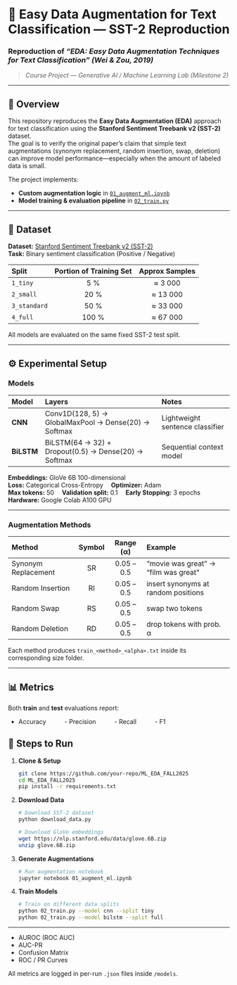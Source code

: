 # 🧠 Easy Data Augmentation for Text Classification — SST-2 Reproduction

### Reproduction of _“EDA: Easy Data Augmentation Techniques for Text Classification” (Wei & Zou, 2019)_

> _Course Project — Generative AI / Machine Learning Lab (Milestone 2)_

---

## 📘 Overview

This repository reproduces the **Easy Data Augmentation (EDA)** approach for text classification using the **Stanford Sentiment Treebank v2 (SST-2)** dataset.  
The goal is to verify the original paper’s claim that simple text augmentations (synonym replacement, random insertion, swap, deletion) can improve model performance—especially when the amount of labeled data is small.

The project implements:

- **Custom augmentation logic** in [`01_augment_ml.ipynb`](./01_augment_ml.ipynb)
- **Model training & evaluation pipeline** in [`02_train.py`](./02_train.py)

---

## 🧩 Dataset

**Dataset:** [Stanford Sentiment Treebank v2 (SST-2)](https://nlp.stanford.edu/sentiment/)  
**Task:** Binary sentiment classification (Positive / Negative)

| Split        | Portion of Training Set | Approx Samples |
| :----------- | :---------------------: | :------------: |
| `1_tiny`     |           5 %           |    ≈ 3 000     |
| `2_small`    |          20 %           |    ≈ 13 000    |
| `3_standard` |          50 %           |    ≈ 33 000    |
| `4_full`     |          100 %          |    ≈ 67 000    |

All models are evaluated on the same fixed SST-2 test split.

---

## ⚙️ Experimental Setup

### Models

| Model      | Layers                                               | Notes                           |
| :--------- | :--------------------------------------------------- | :------------------------------ |
| **CNN**    | Conv1D(128, 5) → GlobalMaxPool → Dense(20) → Softmax | Lightweight sentence classifier |
| **BiLSTM** | BiLSTM(64 → 32) + Dropout(0.5) → Dense(20) → Softmax | Sequential context model        |

**Embeddings:** GloVe 6B 100-dimensional  
**Loss:** Categorical Cross-Entropy  **Optimizer:** Adam  
**Max tokens:** 50  **Validation split:** 0.1  **Early Stopping:** 3 epochs  
**Hardware:** Google Colab A100 GPU

---

### Augmentation Methods

| Method              | Symbol | Range (α)  | Example                              |
| :------------------ | :----: | :--------: | :----------------------------------- |
| Synonym Replacement |   SR   | 0.05 – 0.5 | “movie was great” → “film was great” |
| Random Insertion    |   RI   | 0.05 – 0.5 | insert synonyms at random positions  |
| Random Swap         |   RS   | 0.05 – 0.5 | swap two tokens                      |
| Random Deletion     |   RD   | 0.05 – 0.5 | drop tokens with prob. α             |

Each method produces `train_<method>_<alpha>.txt` inside its corresponding size folder.

---

## 📊 Metrics

Both **train** and **test** evaluations report:

- Accuracy   - Precision   - Recall   - F1

## 🚀 Steps to Run

1. **Clone & Setup**

   ```bash
   git clone https://github.com/your-repo/ML_EDA_FALL2025
   cd ML_EDA_FALL2025
   pip install -r requirements.txt
   ```

2. **Download Data**

   ```bash
   # Download SST-2 dataset
   python download_data.py

   # Download GloVe embeddings
   wget https://nlp.stanford.edu/data/glove.6B.zip
   unzip glove.6B.zip
   ```

3. **Generate Augmentations**

   ```bash
   # Run augmentation notebook
   jupyter notebook 01_augment_ml.ipynb
   ```

4. **Train Models**

   ```bash
   # Train on different data splits
   python 02_train.py --model cnn --split tiny
   python 02_train.py --model bilstm --split full
   ```

---

- AUROC (ROC AUC)
- AUC-PR
- Confusion Matrix
- ROC / PR Curves

All metrics are logged in per-run `.json` files inside `/models`.
